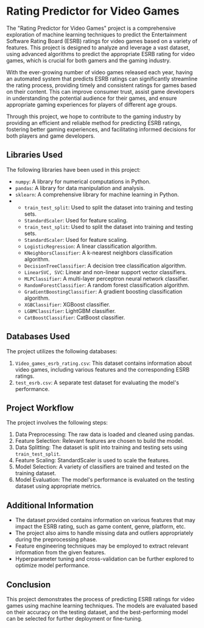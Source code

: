 # Rating Predictor for Video Games

The "Rating Predictor for Video Games" project is a comprehensive exploration of machine learning techniques to predict the Entertainment Software Rating Board (ESRB) ratings for video games based on a variety of features. This project is designed to analyze and leverage a vast dataset, using advanced algorithms to predict the appropriate ESRB rating for video games, which is crucial for both gamers and the gaming industry.

With the ever-growing number of video games released each year, having an automated system that predicts ESRB ratings can significantly streamline the rating process, providing timely and consistent ratings for games based on their content. This can improve consumer trust, assist game developers in understanding the potential audience for their games, and ensure appropriate gaming experiences for players of different age groups.

Through this project, we hope to contribute to the gaming industry by providing an efficient and reliable method for predicting ESRB ratings, fostering better gaming experiences, and facilitating informed decisions for both players and game developers.

## Libraries Used

The following libraries have been used in this project:

- `numpy`: A library for numerical computations in Python.
- `pandas`: A library for data manipulation and analysis.
- `sklearn`: A comprehensive library for machine learning in Python.
- - `train_test_split`: Used to split the dataset into training and testing sets.
  - `StandardScaler`: Used for feature scaling.
  - `train_test_split`: Used to split the dataset into training and testing sets.
  - `StandardScaler`: Used for feature scaling.
  - `LogisticRegression`: A linear classification algorithm.
  - `KNeighborsClassifier`: A k-nearest neighbors classification algorithm.
  - `DecisionTreeClassifier`: A decision tree classification algorithm.
  - `LinearSVC, SVC`: Linear and non-linear support vector classifiers.
  - `MLPClassifier`: A multi-layer perceptron neural network classifier.
  - `RandomForestClassifier`: A random forest classification algorithm.
  - `GradientBoostingClassifier`: A gradient boosting classification algorithm.
  - `XGBClassifier`: XGBoost classifier.
  - `LGBMClassifier`: LightGBM classifier.
  - `CatBoostClassifier`: CatBoost classifier.

## Databases Used

The project utilizes the following databases:

1. `Video_games_esrb_rating.csv`: This dataset contains information about video games, including various features and the corresponding ESRB ratings.
2. `test_esrb.csv`: A separate test dataset for evaluating the model's performance.

## Project Workflow

The project involves the following steps:

1. Data Preprocessing: The raw data is loaded and cleaned using pandas.
2. Feature Selection: Relevant features are chosen to build the model.
3. Data Splitting: The dataset is split into training and testing sets using `train_test_split`.
4. Feature Scaling: StandardScaler is used to scale the features.
5. Model Selection: A variety of classifiers are trained and tested on the training dataset.
6. Model Evaluation: The model's performance is evaluated on the testing dataset using appropriate metrics.

## Additional Information

- The dataset provided contains information on various features that may impact the ESRB rating, such as game content, genre, platform, etc.
- The project also aims to handle missing data and outliers appropriately during the preprocessing phase.
- Feature engineering techniques may be employed to extract relevant information from the given features.
- Hyperparameter tuning and cross-validation can be further explored to optimize model performance.

## Conclusion

This project demonstrates the process of predicting ESRB ratings for video games using machine learning techniques. The models are evaluated based on their accuracy on the testing dataset, and the best-performing model can be selected for further deployment or fine-tuning.



